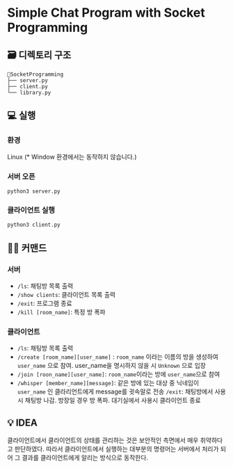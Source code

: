# Simple Chat Program with Socket Programming

## 🗃️ 디렉토리 구조

```shell
📁SocketProgramming
├── server.py
├── client.py
└── library.py
```



## 💻 실행

### 환경

Linux (* Window 환경에서는 동작하지 않습니다.)

### 서버 오픈

```server
python3 server.py
```

### 클라이언트 실행

```
python3 client.py
```



## 👨‍💻 커맨드

### 서버

- `/ls`: 채팅방 목록 출력
- `/show clients`: 클라이언트 목록 출력
- `/exit`: 프로그램 종료
- `/kill [room_name]`: 특정 방 폭파



### 클라이언트

- `/ls`: 채팅방 목록 출력
- `/create [room_name][user_name]` :  `room_name` 이라는 이름의 방을 생성하여 `user_name` 으로 참여. user_name을 명시하지 않을 시 `Unknown` 으로 입장
- `/join [roon_name][user_name]`: `room_name`이라는 방에 `user_name`으로 참여
- `/whisper [member_name][message]`: 같은 방에 있는 대상 중 닉네임이 `user_name` 인 클라리언트에게 message를 귓속말로 전송
`/exit`: 채팅방에서 사용시 채팅방 나감. 방장일 경우 방 폭파. 대기실에서 사용시 클라이언트 종료



## 💡 IDEA

클라이언트에서 클라이언트의 상태를 관리하는 것은 보안적인 측면에서 매우 취약하다고 판단하였다. 따라서 클라이언트에서 실행하는 대부분의 명령어는 서버에서 처리가 되어 그 결과를 클라이언트에게 알리는 방식으로 동작한다.